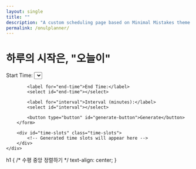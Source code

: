 ```yaml
---
layout: single
title: ""
description: "A custom scheduling page based on Minimal Mistakes theme."
permalink: /onulplanner/
---
```


<div class="page__content">
    <h1>하루의 시작은, "오늘이"</h1>
    <div class="planner-container">
        <form>
            <label for="start-time">Start Time:</label>
            <select id="start-time"></select>

            <label for="end-time">End Time:</label>
            <select id="end-time"></select>

            <label for="interval">Interval (minutes):</label>
            <select id="interval"></select>

            <button type="button" id="generate-button">Generate</button>
        </form>

        <div id="time-slots" class="time-slots">
            <!-- Generated time slots will appear here -->
        </div>
    </div>
</div>

h1 {
  /* 수평 중앙 정렬하기 */
  text-align: center;
}

<script src="assets/js/onulplanner.js"></script>
<link rel="stylesheet" href="assets/css/onulplanner.css">
